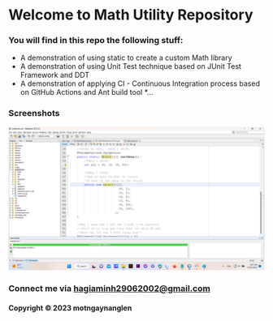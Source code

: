# Welcome to Math Utility Repository
### You will find in this repo the following stuff:

* A demonstration of using static to create a custom Math library
* A demonstration of using Unit Test technique based on JUnit Test 
Framework and DDT
* A demonstration of applying CI - Continuous Integration process based on 
GitHub Actions and Ant build tool
*...

### Screenshots
![source_code_junit](https://github.com/giaminh05/mathutil-ant/blob/main/screenshots/source_code_img.png)

### Connect me via hagiaminh29062002@gmail.com
#### Copyright &#169; 2023 motngaynanglen 

